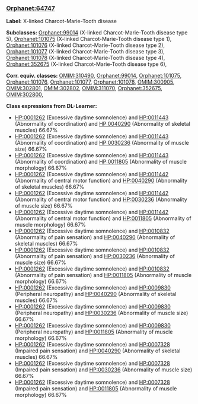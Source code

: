 
### [Orphanet:64747](http://www.orpha.net/ORDO/Orphanet_64747)
**Label:** X-linked Charcot-Marie-Tooth disease

**Subclasses:** [Orphanet:99014](http://www.orpha.net/ORDO/Orphanet_99014) (X-linked Charcot-Marie-Tooth disease type 5), [Orphanet:101075](http://www.orpha.net/ORDO/Orphanet_101075) (X-linked Charcot-Marie-Tooth disease type 1), [Orphanet:101076](http://www.orpha.net/ORDO/Orphanet_101076) (X-linked Charcot-Marie-Tooth disease type 2), [Orphanet:101077](http://www.orpha.net/ORDO/Orphanet_101077) (X-linked Charcot-Marie-Tooth disease type 3), [Orphanet:101078](http://www.orpha.net/ORDO/Orphanet_101078) (X-linked Charcot-Marie-Tooth disease type 4), [Orphanet:352675](http://www.orpha.net/ORDO/Orphanet_352675) (X-linked Charcot-Marie-Tooth disease type 6), 

**Corr. equiv. classes:** [OMIM:310490](http://purl.obolibrary.org/obo/OMIM_310490), [Orphanet:99014](http://www.orpha.net/ORDO/Orphanet_99014), [Orphanet:101075](http://www.orpha.net/ORDO/Orphanet_101075), [Orphanet:101076](http://www.orpha.net/ORDO/Orphanet_101076), [Orphanet:101077](http://www.orpha.net/ORDO/Orphanet_101077), [Orphanet:101078](http://www.orpha.net/ORDO/Orphanet_101078), [OMIM:300905](http://purl.obolibrary.org/obo/OMIM_300905), [OMIM:302801](http://purl.obolibrary.org/obo/OMIM_302801), [OMIM:302802](http://purl.obolibrary.org/obo/OMIM_302802), [OMIM:311070](http://purl.obolibrary.org/obo/OMIM_311070), [Orphanet:352675](http://www.orpha.net/ORDO/Orphanet_352675), [OMIM:302800](http://purl.obolibrary.org/obo/OMIM_302800), 

**Class expressions from DL-Learner:**

- [HP:0001262](http://purl.obolibrary.org/obo/HP_0001262) (Excessive daytime somnolence) and [HP:0011443](http://purl.obolibrary.org/obo/HP_0011443) (Abnormality of coordination) and [HP:0040290](http://purl.obolibrary.org/obo/HP_0040290) (Abnormality of skeletal muscles) 66.67%
- [HP:0001262](http://purl.obolibrary.org/obo/HP_0001262) (Excessive daytime somnolence) and [HP:0011443](http://purl.obolibrary.org/obo/HP_0011443) (Abnormality of coordination) and [HP:0030236](http://purl.obolibrary.org/obo/HP_0030236) (Abnormality of muscle size) 66.67%
- [HP:0001262](http://purl.obolibrary.org/obo/HP_0001262) (Excessive daytime somnolence) and [HP:0011443](http://purl.obolibrary.org/obo/HP_0011443) (Abnormality of coordination) and [HP:0011805](http://purl.obolibrary.org/obo/HP_0011805) (Abnormality of muscle morphology) 66.67%
- [HP:0001262](http://purl.obolibrary.org/obo/HP_0001262) (Excessive daytime somnolence) and [HP:0011442](http://purl.obolibrary.org/obo/HP_0011442) (Abnormality of central motor function) and [HP:0040290](http://purl.obolibrary.org/obo/HP_0040290) (Abnormality of skeletal muscles) 66.67%
- [HP:0001262](http://purl.obolibrary.org/obo/HP_0001262) (Excessive daytime somnolence) and [HP:0011442](http://purl.obolibrary.org/obo/HP_0011442) (Abnormality of central motor function) and [HP:0030236](http://purl.obolibrary.org/obo/HP_0030236) (Abnormality of muscle size) 66.67%
- [HP:0001262](http://purl.obolibrary.org/obo/HP_0001262) (Excessive daytime somnolence) and [HP:0011442](http://purl.obolibrary.org/obo/HP_0011442) (Abnormality of central motor function) and [HP:0011805](http://purl.obolibrary.org/obo/HP_0011805) (Abnormality of muscle morphology) 66.67%
- [HP:0001262](http://purl.obolibrary.org/obo/HP_0001262) (Excessive daytime somnolence) and [HP:0010832](http://purl.obolibrary.org/obo/HP_0010832) (Abnormality of pain sensation) and [HP:0040290](http://purl.obolibrary.org/obo/HP_0040290) (Abnormality of skeletal muscles) 66.67%
- [HP:0001262](http://purl.obolibrary.org/obo/HP_0001262) (Excessive daytime somnolence) and [HP:0010832](http://purl.obolibrary.org/obo/HP_0010832) (Abnormality of pain sensation) and [HP:0030236](http://purl.obolibrary.org/obo/HP_0030236) (Abnormality of muscle size) 66.67%
- [HP:0001262](http://purl.obolibrary.org/obo/HP_0001262) (Excessive daytime somnolence) and [HP:0010832](http://purl.obolibrary.org/obo/HP_0010832) (Abnormality of pain sensation) and [HP:0011805](http://purl.obolibrary.org/obo/HP_0011805) (Abnormality of muscle morphology) 66.67%
- [HP:0001262](http://purl.obolibrary.org/obo/HP_0001262) (Excessive daytime somnolence) and [HP:0009830](http://purl.obolibrary.org/obo/HP_0009830) (Peripheral neuropathy) and [HP:0040290](http://purl.obolibrary.org/obo/HP_0040290) (Abnormality of skeletal muscles) 66.67%
- [HP:0001262](http://purl.obolibrary.org/obo/HP_0001262) (Excessive daytime somnolence) and [HP:0009830](http://purl.obolibrary.org/obo/HP_0009830) (Peripheral neuropathy) and [HP:0030236](http://purl.obolibrary.org/obo/HP_0030236) (Abnormality of muscle size) 66.67%
- [HP:0001262](http://purl.obolibrary.org/obo/HP_0001262) (Excessive daytime somnolence) and [HP:0009830](http://purl.obolibrary.org/obo/HP_0009830) (Peripheral neuropathy) and [HP:0011805](http://purl.obolibrary.org/obo/HP_0011805) (Abnormality of muscle morphology) 66.67%
- [HP:0001262](http://purl.obolibrary.org/obo/HP_0001262) (Excessive daytime somnolence) and [HP:0007328](http://purl.obolibrary.org/obo/HP_0007328) (Impaired pain sensation) and [HP:0040290](http://purl.obolibrary.org/obo/HP_0040290) (Abnormality of skeletal muscles) 66.67%
- [HP:0001262](http://purl.obolibrary.org/obo/HP_0001262) (Excessive daytime somnolence) and [HP:0007328](http://purl.obolibrary.org/obo/HP_0007328) (Impaired pain sensation) and [HP:0030236](http://purl.obolibrary.org/obo/HP_0030236) (Abnormality of muscle size) 66.67%
- [HP:0001262](http://purl.obolibrary.org/obo/HP_0001262) (Excessive daytime somnolence) and [HP:0007328](http://purl.obolibrary.org/obo/HP_0007328) (Impaired pain sensation) and [HP:0011805](http://purl.obolibrary.org/obo/HP_0011805) (Abnormality of muscle morphology) 66.67%


